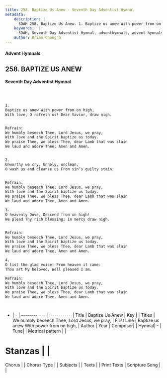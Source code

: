 ```yaml
---
title: 258. Baptize Us Anew - Seventh Day Adventist Hymnal
metadata:
    description: |
      SDAH 258. Baptize Us Anew. 1. Baptize us anew With power from on high, With love, O refresh us! Dear Savior, draw nigh. 
    keywords:  |
      SDAH, Seventh Day Adventist Hymnal, adventhymnals, advent hymnals, Baptize Us Anew, Baptize us anew With power from on high, ,We humbly beseech Thee, Lord Jesus, we pray,
    author: Brian Onang'o
---
```


#### Advent Hymnals
## 258. BAPTIZE US ANEW
#### Seventh Day Adventist Hymnal

```txt



1.
Baptize us anew With power from on high,
With love, O refresh us! Dear Savior, draw nigh.


Refrain:
We humbly beseech Thee, Lord Jesus, we pray,
With love and the Spirit baptize us today.
We praise Thee, we bless Thee, dear Lamb that was slain
We laud and adore Thee, Amen and Amen.


2.
Unworthy we cry, Unholy, unclean,
O wash us and cleanse us From sin’s guilty stain.


Refrain:
We humbly beseech Thee, Lord Jesus, we pray,
With love and the Spirit baptize us today.
We praise Thee, we bless Thee, dear Lamb that was slain
We laud and adore Thee, Amen and Amen.

3.
O heavenly Dove, Descend from on high!
We plead Thy rich blessing; In mercy draw nigh.


Refrain:
We humbly beseech Thee, Lord Jesus, we pray,
With love and the Spirit baptize us today.
We praise Thee, we bless Thee, dear Lamb that was slain
We laud and adore Thee, Amen and Amen.

4.
O list the glad voice! From heaven it came:
Thou art My beloved, Well pleased I am.

Refrain:
We humbly beseech Thee, Lord Jesus, we pray,
With love and the Spirit baptize us today.
We praise Thee, we bless Thee, dear Lamb that was slain
We laud and adore Thee, Amen and Amen.




```

- |   -  |
-------------|------------|
Title | Baptize Us Anew |
Key |  |
Titles | We humbly beseech Thee, Lord Jesus, we pray, |
First Line | Baptize us anew With power from on high, |
Author | 
Year | 
Composer|  |
Hymnal|  - |
Tune|  |
Metrical pattern | |
# Stanzas |  |
Chorus |  |
Chorus Type |  |
Subjects |  |
Texts |  |
Print Texts | 
Scripture Song |  |
  
